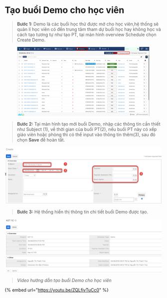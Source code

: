 # Tạo buổi Demo cho học viên

> **Bước 1:** Demo là các buổi học thử được mở cho học viên,hệ thống sẽ quản lí học viên có đến trung tâm tham dự buổi học hay không học và cách tạo tương tự như tạo PT, tại màn hình overview Schedule chọn Create Demo.

<figure><img src="../../../.gitbook/assets/image (1).png" alt=""><figcaption></figcaption></figure>

> **Bước 2:** Tại màn hình tạo mới buổi Demo, nhập  các thông tin cần thiết như Subject (1), về thời gian của buổi PT(2), nếu buổi PT này có xếp giáo viên hoặc phòng thì có thể input vào thông tin thêm(3), sau đó chọn **Save** để hoàn tất.

![](../../../.gitbook/assets/Schedule1.jpg)

> **Bước 3:** Hệ thống hiển thị thông tin chi tiết buổi Demo được tạo.

![](../../../.gitbook/assets/Demo3.png)

> _Video hướng dẫn tạo buổi Demo cho học viên_

{% embed url="https://youtu.be/ZQLfivTuCc0" %}
